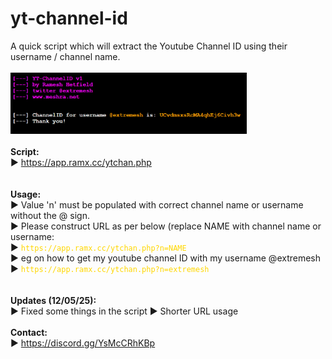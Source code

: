# yt-channel-id
A quick script which will extract the Youtube Channel ID using their username / channel name.
<br />
<br />
<img src="https://github.com/extremesh/yt-channel-id/blob/main/yt-channel-id.png?raw=true" width="75%">
<br />
<br />
<b>Script:</b>
<br />
► https://app.ramx.cc/ytchan.php
<br />
<br />
<br />
<b>Usage:</b><br />
► Value 'n' must be populated with correct channel name or username without the @ sign.<br />
► Please construct URL as per below (replace NAME with channel name or username:<br />
► <code style="color : gold">https://<i></i>app.ramx.cc/ytchan.php?n=NAME</code><br />
► eg on how to get my youtube channel ID with my username @extremesh<br />
► <code style="color : gold">https://<i></i>app.ramx.cc/ytchan.php?n=extremesh</code><br />
<br />
<br />
<b>Updates (12/05/25):</b><br />
► Fixed some things in the script
► Shorter URL usage
<br />
<br />
<b>Contact:</b><br />
► https://discord.gg/YsMcCRhKBp
